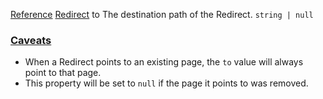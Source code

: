 [Reference](https://www.framer.com/developers/reference)
[Redirect](https://www.framer.com/developers/reference/plugins-redirect)
to
The destination path of the Redirect.
`string | null`
### [Caveats](https://www.framer.com/developers/reference/plugins-redirects-redirect-to#caveats)
  * When a Redirect points to an existing page, the `to` value will always point to that page.
  * This property will be set to `null` if the page it points to was removed.


